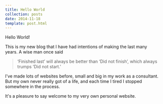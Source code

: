 ```yaml
---
title: Hello World
collection: posts
date: 2014-11-18
template: post.html
---
```


Hello World!  

This is my new blog that I have had intentions of making the last many years. A wise man once said

> ‘Finished last’ will always be better than ‘Did not finish’, which always trumps ‘Did not start.’

I've made lots of websites before, small and big in my work as a consultant.
But my own never really got of a life, and each time I tired I stopped somewhere in the process.

It's a pleasure to say welcome to my very own personal website.